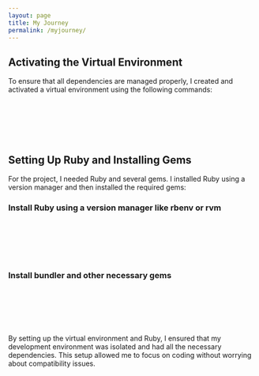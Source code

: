 ```yaml
---
layout: page
title: My Journey
permalink: /myjourney/
---
```

## Activating the Virtual Environment

To ensure that all dependencies are managed properly, I created and activated a virtual environment using the following commands:

<div class="code-block">
  <pre><code class="language-bash">python3 -m venv venv
source venv/bin/activate</code></pre>
</div>

## Setting Up Ruby and Installing Gems

For the project, I needed Ruby and several gems. I installed Ruby using a version manager and then installed the required gems:

### Install Ruby using a version manager like rbenv or rvm

<div class="code-block">
  <pre><code class="language-bash">rbenv install 2.7.2
rbenv global 2.7.2</code></pre>
</div>

### Install bundler and other necessary gems

<div class="code-block">
  <pre><code class="language-bash">gem install bundler
bundle install</code></pre>
</div>

By setting up the virtual environment and Ruby, I ensured that my development environment was isolated and had all the necessary dependencies. This setup allowed me to focus on coding without worrying about compatibility issues.

<style>
  .code-block {
    background-color: #f5f5f5;
    border: 1px solid #ddd;
    border-radius: 5px;
    padding: 10px;
    margin: 10px 0;
    animation: fadeIn 2s ease-in-out;
  }

  @keyframes fadeIn {
    from {
      opacity: 0;
    }
    to {
      opacity: 1;
    }
  }

  .language-bash {
    color: #ffffff;
    font-family: 'Courier New', Courier, monospace;
  }
</style>
